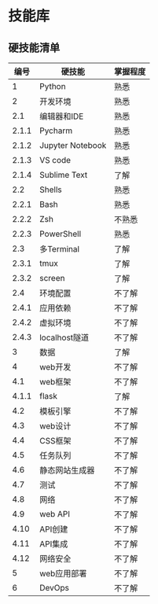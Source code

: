 # 技能库
## 硬技能清单

| 编号 | 硬技能 | 掌握程度 |
| --- | --- | --- |
| 1 | Python | 熟悉 |
| 2 | 开发环境 | 熟悉 |
| 2.1 | 编辑器和IDE | 熟悉 |
| 2.1.1 | Pycharm | 熟悉 |
| 2.1.2 | Jupyter Notebook | 熟悉 |
| 2.1.3 | VS code | 熟悉 |
| 2.1.4 | Sublime Text | 了解 |
| 2.2 | Shells | 熟悉 |
| 2.2.1 | Bash | 熟悉 |
| 2.2.2 | Zsh | 不熟悉 |
| 2.2.3 | PowerShell | 熟悉 |
| 2.3 | 多Terminal | 了解 |
| 2.3.1 | tmux | 了解 |
| 2.3.2 | screen | 了解 |
| 2.4 | 环境配置 | 不了解 |
| 2.4.1 | 应用依赖 | 不了解 |
| 2.4.2 | 虚拟环境 | 不了解 |
| 2.4.3 | localhost隧道 | 不了解 |
| 3 | 数据 | 了解 |
| 4 | web开发 | 不了解 |
| 4.1 | web框架 | 不了解 |
| 4.1.1 | flask | 了解 |
| 4.2 | 模板引擎 | 不了解 |
| 4.3 | web设计 | 不了解 |
| 4.4 | CSS框架 | 不了解 |
| 4.5 | 任务队列 | 不了解 |
| 4.6 | 静态网站生成器 | 不了解 |
| 4.7 | 测试 | 不了解 |
| 4.8 | 网络 | 不了解 |
| 4.9 | web API | 不了解 |
| 4.10 | API创建 | 不了解 |
| 4.11 | API集成 | 不了解 |
| 4.12 | 网络安全 | 不了解 |
| 5 | web应用部署 | 不了解 |
| 6 | DevOps | 不了解 |
